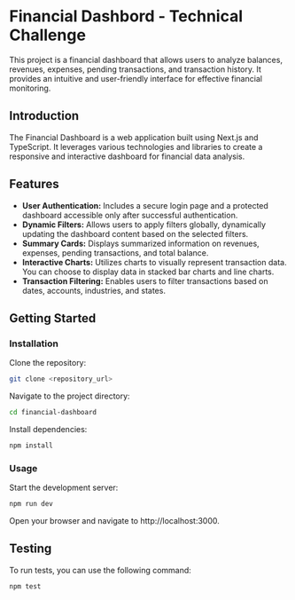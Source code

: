# Financial Dashbord - Technical Challenge

This project is a financial dashboard that allows users to analyze balances, revenues, expenses, pending transactions, and transaction history. It provides an intuitive and user-friendly interface for effective financial monitoring.

## Introduction

The Financial Dashboard is a web application built using Next.js and TypeScript. It leverages various technologies and libraries to create a responsive and interactive dashboard for financial data analysis.

## Features

- **User Authentication:** Includes a secure login page and a protected dashboard accessible only after successful authentication.
- **Dynamic Filters:** Allows users to apply filters globally, dynamically updating the dashboard content based on the selected filters.
- **Summary Cards:** Displays summarized information on revenues, expenses, pending transactions, and total balance.
- **Interactive Charts:** Utilizes charts to visually represent transaction data. You can choose to display data in stacked bar charts and line charts.
- **Transaction Filtering:** Enables users to filter transactions based on dates, accounts, industries, and states.

## Getting Started

### Installation

Clone the repository:

```bash
git clone <repository_url>
```
Navigate to the project directory:

```bash
cd financial-dashboard
```
Install dependencies:

```bash
npm install
```
### Usage
Start the development server:

```bash
npm run dev
```
Open your browser and navigate to http://localhost:3000.

## Testing

To run tests, you can use the following command:

```bash
npm test
```
